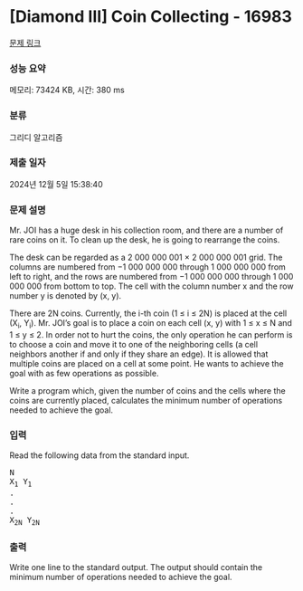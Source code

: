 # [Diamond III] Coin Collecting - 16983 

[문제 링크](https://www.acmicpc.net/problem/16983) 

### 성능 요약

메모리: 73424 KB, 시간: 380 ms

### 분류

그리디 알고리즘

### 제출 일자

2024년 12월 5일 15:38:40

### 문제 설명

<p>Mr. JOI has a huge desk in his collection room, and there are a number of rare coins on it. To clean up the desk, he is going to rearrange the coins.</p>

<p>The desk can be regarded as a 2 000 000 001 × 2 000 000 001 grid. The columns are numbered from −1 000 000 000 through 1 000 000 000 from left to right, and the rows are numbered from −1 000 000 000 through 1 000 000 000 from bottom to top. The cell with the column number x and the row number y is denoted by (x, y).</p>

<p>There are 2N coins. Currently, the i-th coin (1 ≤ i ≤ 2N) is placed at the cell (X<sub>i</sub>, Y<sub>i</sub>). Mr. JOI’s goal is to place a coin on each cell (x, y) with 1 ≤ x ≤ N and 1 ≤ y ≤ 2. In order not to hurt the coins, the only operation he can perform is to choose a coin and move it to one of the neighboring cells (a cell neighbors another if and only if they share an edge). It is allowed that multiple coins are placed on a cell at some point. He wants to achieve the goal with as few operations as possible.</p>

<p>Write a program which, given the number of coins and the cells where the coins are currently placed, calculates the minimum number of operations needed to achieve the goal.</p>

### 입력 

 <p>Read the following data from the standard input.</p>

<pre>N
X<sub>1</sub> Y<sub>1</sub>
.
.
.
X<sub>2N</sub> Y<sub>2N</sub></pre>

### 출력 

 <p>Write one line to the standard output. The output should contain the minimum number of operations needed to achieve the goal.</p>

